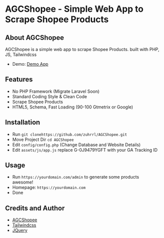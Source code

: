 # AGCShopee - Simple Web App to Scrape Shopee Products

## About AGCShopee

AGCShopee is a simple web app to scrape Shopee Products. built with PHP, JS, Tailwindcss
- Demo: [Demo App](https://kaosqu.com)

## Features

- No PHP Framework (Migrate Laravel Soon)
- Standard Coding Style & Clean Code
- Scrape Shopee Products
- HTML5, Schema, Fast Loading (90-100 Gtmetrix or Google)


## Installation

- Run `git clonehttps://github.com/zuhrrl/AGCShopee.git`
- Move Project Dir `cd AGCShopee`
- Edit  `config/config.php` (Change Database and Website Details)
- Edit `assets/js/app.js` replace G-0J9479YGFT with your GA Tracking ID

## Usage

- Run `https://yourdomain.com/admin` to generate some products awesome!
- Homepage: `https://yourdomain.com`
- Done


## Credits and Author

- [AGCShopee](https://github.com/zuhrrl/AGCShopee)
- [Tailwindcss](https://github.com/tailwindlabs/tailwindcss)
- [JQuery](https://github.com/jquery/jquery)

